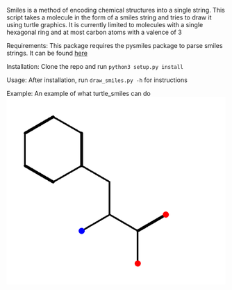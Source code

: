 Smiles is a method of encoding chemical structures into a single string.
This script takes a molecule in the form of a smiles string and tries to draw it using turtle graphics. 
It is currently limited to molecules with a single hexagonal ring and at most carbon atoms with a valence of 3

Requirements:
This package requires the pysmiles package to parse smiles strings. It can be found [here](https://github.com/pckroon/pysmiles)

Installation:
Clone the repo and run `python3 setup.py install`

Usage:
After installation, run `draw_smiles.py -h` for instructions

Example:
An example of what turtle\_smiles can do
![alt text](https://github.com/Ezmagon/turtle_smiles/blob/master/example.png "Phenylalanine as drawn by turtle\_smiles")
